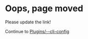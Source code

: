 # Oops, page moved
Please update the link!

Continue to [Plugins/--cli-config](/Plugins/--cli-config)
